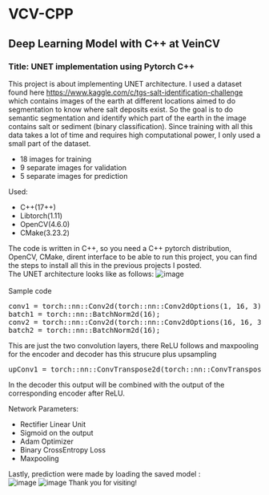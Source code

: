 # VCV-CPP
<h2>Deep Learning Model with C++ at VeinCV</h2>
<h3>Title: UNET implementation using Pytorch C++ </h3>

This project is about implementing UNET architecture. I used a dataset found here https://www.kaggle.com/c/tgs-salt-identification-challenge which contains images of the earth at different locations aimed to do segmentation to know where salt deposits exist. So the goal is to do semantic segmentation and identify which part of the earth in the image contains salt or sediment (binary classification). Since training with all this data takes a lot of time and requires high computational power, I only used a small part of the dataset.
* 18 images for training 
* 9 separate images for validation 
* 5 separate images for prediction

Used: 
* C++(17++)
* Libtorch(1.11)
* OpenCV(4.6.0) 
* CMake(3.23.2)

The code is written in C++, so you need a C++ pytorch distribution, OpenCV, CMake, dirent interface to be able to run this project, you can find the steps to install all this in the previous projects I posted. \
The UNET architecture looks like as follows:
![image](https://user-images.githubusercontent.com/96078343/179245823-a344998c-5ccd-44fc-b584-9db8d83ecbb2.png)
\
<br>Sample code</br>
<pre>
conv1 = torch::nn::Conv2d(torch::nn::Conv2dOptions(1, 16, 3).padding({1,1}));
batch1 = torch::nn::BatchNorm2d(16);
conv2 = torch::nn::Conv2d(torch::nn::Conv2dOptions(16, 16, 3).padding({ 1,1 }));
batch2 = torch::nn::BatchNorm2d(16);
</pre>
This are just the two convolution layers, there ReLU follows and maxpooling for the encoder and decoder has this strucure plus upsampling
<pre>
upConv1 = torch::nn::ConvTranspose2d(torch::nn::ConvTranspose2dOptions(256, 128, 2).stride(2));
</pre>
In the decoder this output will be combined with the output of the corresponding encoder after ReLU.

Network Parameters:
* Rectifier Linear Unit
* Sigmoid on the output
* Adam Optimizer 
* Binary CrossEntropy Loss
* Maxpooling

Lastly, prediction were made by loading the saved model :\
![image](https://user-images.githubusercontent.com/96078343/179247013-a7308a32-fdef-4475-b23e-90836531e362.png)
![image](https://user-images.githubusercontent.com/96078343/179247034-6a12f929-29d7-4968-97cd-bd8971579827.png)
<font face="Arial">Thank you for visiting!</font>
